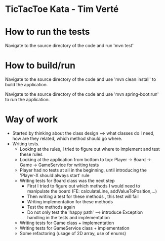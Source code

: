 # TicTacToe Kata - Tim Verté

# How to run the tests

Navigate to the source directory of the code and run 'mvn test'

# How to build/run

Navigate to the source directory of the code and use 'mvn clean install' to build the application.

Navigate to the source directory of the code and use 'mvn spring-boot:run' to run the application.

# Way of work

- Started by thinking about the class design ==> what classes do I need, how are they related, which method should go where.
- Writing tests. 
  - Looking at the rules, I tried to figure out where to implement and test these rules
  - Looking at the application from bottom to top: Player -> Board -> Game -> GameService for writing tests  
  - Player had no tests at all in the beginning, until introducing the 'Player-X should always start' rule
  - Writing tests for Board class was the next step
    - First I tried to figure out which methods I would need to manipulate the board (FE: calculateLine, addValueToPosition,...)
    - Then writing a test for these methods , this test will fail 
    - Writing implementation for these methods
    - Test the methods again
    - Do not only test the 'happy path' ==> introduce Exception handling in the tests and implementation
  - Writing tests for Game class + implementation
  - Writing tests for GameService class + implementation
  - Some refactoring (usage of 2D array, use of enums)
  
